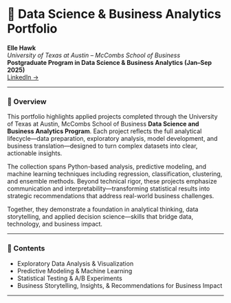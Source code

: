 # 🧭 Data Science & Business Analytics Portfolio

**Elle Hawk**  
*University of Texas at Austin – McCombs School of Business*  
**Postgraduate Program in Data Science & Business Analytics (Jan–Sep 2025)**  
[LinkedIn →](https://www.linkedin.com/in/ellehawk)

---

### 📘 Overview
This portfolio highlights applied projects completed through the University of Texas at Austin, McCombs School of Business **Data Science and Business Analytics Program**. Each project reflects the full analytical lifecycle—data preparation, exploratory analysis, model development, and business translation—designed to turn complex datasets into clear, actionable insights.

The collection spans Python-based analysis, predictive modeling, and machine learning techniques including regression, classification, clustering, and ensemble methods. Beyond technical rigor, these projects emphasize communication and interpretability—transforming statistical results into strategic recommendations that address real-world business challenges.

Together, they demonstrate a foundation in analytical thinking, data storytelling, and applied decision science—skills that bridge data, technology, and business impact.

---

### 🧩 Contents
- Exploratory Data Analysis & Visualization  
- Predictive Modeling & Machine Learning   
- Statistical Testing & A/B Experiments  
- Business Storytelling, Insights, & Recommendations for Business Impact

---
